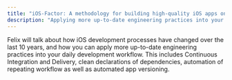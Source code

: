 ```yaml
---
title: "iOS-Factor: A methodology for building high-quality iOS apps on a solid architecture"
description: "Applying more up-to-date engineering practices into your daily development workflow."
---
```


Felix will talk about how iOS development processes have changed over the last 10 years, and how you can apply more up-to-date engineering practices into your daily development workflow. This includes Continuous Integration and Delivery, clean declarations of dependencies, automation of repeating workflow as well as automated app versioning.
